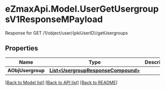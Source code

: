 # eZmaxApi.Model.UserGetUsergroupsV1ResponseMPayload
Response for GET /1/object/user/{pkiUserID}/getUsergroups

## Properties

Name | Type | Description | Notes
------------ | ------------- | ------------- | -------------
**AObjUsergroup** | [**List&lt;UsergroupResponseCompound&gt;**](UsergroupResponseCompound.md) |  | 

[[Back to Model list]](../README.md#documentation-for-models) [[Back to API list]](../README.md#documentation-for-api-endpoints) [[Back to README]](../README.md)

